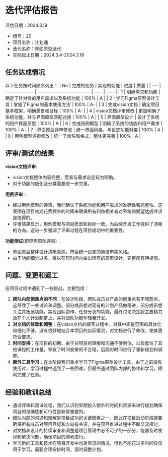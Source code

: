 # 迭代评估报告

评估日期：2024.3.19

- 组号：20
- 项目名称：计划通
- 迭代名称：界面原型迭代
- 实际起止日期：2024.3.4-2024.3.18

## 任务达成情况

以下任务按时间顺序列出：
| No | 完成的任务 | 实现的功能 | 进度 | 质量 |
| --- | -------------- | -------------------------- | ---- | ---- |
| 1 | 明确需求和功能 | 确定了针对性的用户需求以及系统功能 | 100% | A |
| 2 | 学习Figma原型设计工具 | 掌握了Figma的基本使用方法 | 100% | A- |
| 3 | 完成vision文档 | 确定项目基本框架，明确愿景和目标 | 100% | A- |
| 4 | vision文档评审修改 | 更加明确了系统功能，并与界面原型匹配对接 | 100% | A |
| 5 | 界面原型设计 | 设计了系统的用户界面原型 | 100% | A |
| 6 | 完成用例模型 | 明确了系统的功能和用户需求 | 100% | A |
| 7 | 界面原型评审修改 | 统一界面风格，与设定功能对接 | 100% | A |
| 8 | 用例模型评审修改 | 统一了命名和格式，整体更完善 | 100% | A |

## 评审/测试的结果

**vision文档评审**:

- vision文档整体内容完整，愿景与需求设定较为明确。
- 对于功能的细化及分类需要进一步完善。

**用例评审**：

- 经过用例模型的评审，我们确认了系统功能和用户需求的准确性和完整性。这表明在项目初期花费额外的时间来确保所有利益相关者对系统的期望达成共识是值得的。
- 评审结果显示，用例模型与项目愿景和目标一致，为后续开发工作提供了清晰的方向。这进一步强调了评审过程在项目成功中的重要性。

**功能测试**(即界面原型评审)：

- 界面原型整体设计清晰美观，符合统一设定的简洁审美风格。
- 由于功能细分过多，难以在短时间内做出所有的原型设计，完整度有待提高。

## 问题、变更和返工

在项目过程中遇到了一些挑战，主要包括：

1. **团队内部侧重点的不同**：在设计阶段，团队成员对产品的侧重点有不同观点，这导致了一些讨论和调整。部分成员想对现有的计划产品做精进，部分成员想关注其拓展功能，实现团队协作、任务分发的功能，最终讨论决定将主要精力放在个人计划制定上，并对团队功能作轻量开发。
2. **对文档的修改和调整**：在vision文档的撰写过程中，对其中质量范围的具体化和细化不够，没有很好地结合本项目的实际情况，对文档进行了修改，使其更符合要求。
3. **时间安排**：在项目的初期，由于对项目的理解和沟通不够到位，以及低估了其他课程的工作量，导致了时间安排的不合理，后期对时间进行了重新规划和调整。
4. **额外工具学习**：在本阶段我们重点学习了Figma原型设计工具，由于之前没有使用过，学习过程中遇到了一些困难，但最终通过团队内部的协作和学习，顺利完成了任务。

## 经验和教训总结

- 通过评审和测试过程，我们认识到早期投入额外的时间和资源来进行规划确保项目的准确性和可行性是非常重要的。
- 团队内部的沟通和理解是项目成功的关键因素之一，因此在项目启动阶段就要确保所有成员对项目目标和方向有共识，并在项目推进过程中不断交流探讨。
- 对文档和设计的持续审查和调整是项目管理中必不可少的一部分，能够及时发现和解决问题，确保项目的顺利进行。
- 学习新的工具和技术在项目开发中也是常见的情况，但也不能花过多时间仅仅用于学习，需要合理安排时间，适时调整计划。

